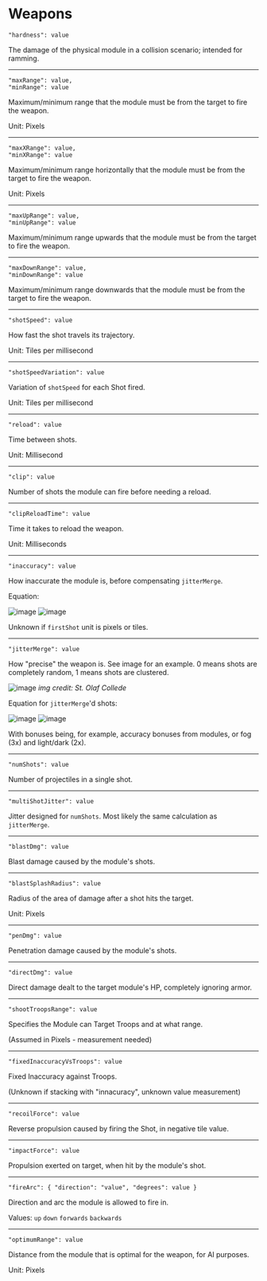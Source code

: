 # Weapons

```
"hardness": value
```
The damage of the physical module in a collision scenario; intended for ramming.
***

```
"maxRange": value,
"minRange": value
```
Maximum/minimum range that the module must be from the target to fire the weapon.

Unit: Pixels
***

```
"maxXRange": value,
"minXRange": value
```
Maximum/minimum range horizontally that the module must be from the target to fire the weapon.

Unit: Pixels
***

```
"maxUpRange": value,
"minUpRange": value
```
Maximum/minimum range upwards that the module must be from the target to fire the weapon.
***

```
"maxDownRange": value,
"minDownRange": value
```
Maximum/minimum range downwards that the module must be from the target to fire the weapon.
***

```
"shotSpeed": value
```
How fast the shot travels its trajectory.

Unit: Tiles per millisecond
***

```
"shotSpeedVariation": value
```
Variation of `shotSpeed` for each Shot fired.

Unit: Tiles per millisecond
***

```
"reload": value
```
Time between shots.

Unit: Millisecond
***

```
"clip": value
```
Number of shots the module can fire before needing a reload.
***

```
"clipReloadTime": value
```
Time it takes to reload the weapon.

Unit: Milliseconds
***

```
"inaccuracy": value
```
How inaccurate the module is, before compensating `jitterMerge`.

Equation:

![image](https://user-images.githubusercontent.com/69665635/142755808-76227011-19a5-4fa8-85a8-00eafa68c980.png)
![image](https://user-images.githubusercontent.com/69665635/142755815-aefd1ed9-89cc-49b5-a1a1-cfba8cc2787a.png)

Unknown if `firstShot` unit is pixels or tiles.
***

```
"jitterMerge": value
```
How "precise" the weapon is. See image for an example. 0 means shots are completely random, 1 means shots are clustered.

![image](https://user-images.githubusercontent.com/69665635/142752839-9121201a-653d-46b4-bbd0-2c9f2deef87d.png)
*img credit: St. Olaf Collede*

Equation for `jitterMerge`'d shots:

![image](https://user-images.githubusercontent.com/69665635/142755722-732c8df0-e0c4-44ac-8817-8886b06e1145.png)
![image](https://user-images.githubusercontent.com/69665635/142755741-25d2b7e5-d7b2-4826-90ec-eb195ec71599.png)

With bonuses being, for example, accuracy bonuses from modules, or fog (3x) and light/dark (2x).
***

```
"numShots": value
```
Number of projectiles in a single shot.
***

```
"multiShotJitter": value
```
Jitter designed for `numShots`. Most likely the same calculation as `jitterMerge`.
***

```
"blastDmg": value
```
Blast damage caused by the module's shots.
***

```
"blastSplashRadius": value
```
Radius of the area of damage after a shot hits the target.

Unit: Pixels
***

```
"penDmg": value
```
Penetration damage caused by the module's shots.
***

```
"directDmg": value
```
Direct damage dealt to the target module's HP, completely ignoring armor.
***

```
"shootTroopsRange": value
```
Specifies the Module can Target Troops and at what range. 

(Assumed in Pixels - measurement needed)
***

```
"fixedInaccuracyVsTroops": value
```
Fixed Inaccuracy against Troops. 

(Unknown if stacking with "innacuracy", unknown value measurement)
***

```
"recoilForce": value
```
Reverse propulsion caused by firing the Shot, in negative tile value.
***

```
"impactForce": value
```
Propulsion exerted on target, when hit by the module's shot.
***

```
"fireArc": { "direction": "value", "degrees": value }
```
Direction and arc the module is allowed to fire in.

Values: `up` `down` `forwards` `backwards`
***

```
"optimumRange": value
```
Distance from the module that is optimal for the weapon, for AI purposes.

Unit: Pixels
